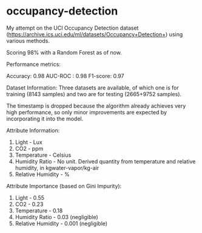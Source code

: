 # occupancy-detection
My attempt on the UCI Occupancy Detection dataset (https://archive.ics.uci.edu/ml/datasets/Occupancy+Detection+) using various methods.

Scoring 98% with a Random Forest as of now.

Performance metrics:

Accuracy: 0.98
AUC-ROC : 0.98
F1-score: 0.97

Dataset Information:
Three datasets are available, of which one is for training (8143 samples) and two are for testing (2665+9752 samples). 

The timestamp is dropped because the algorithm already achieves very high performance, so only minor improvements are expected by incorporating it into the model.

Attribute Information:
1. Light		     - Lux
2. CO2			     - ppm
3. Temperature	     - Celsius
4. Humidity	Ratio    - No unit. Derived quantity from temperature and relative humidity, in kgwater-vapor/kg-air 
5. Relative Humidity - %

Attribute Importance (based on Gini Impurity):
1. Light		     - 0.55
2. CO2			     - 0.23
3. Temperature	     - 0.18
4. Humidity	Ratio    - 0.03  (negligible)
5. Relative Humidity - 0.001 (negligible)